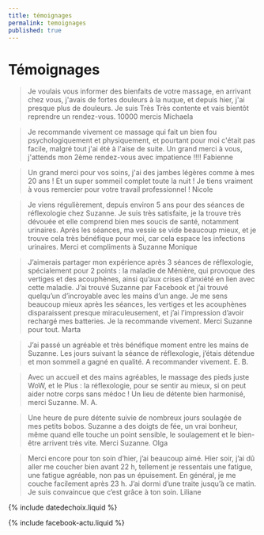 ```yaml
---
title: témoignages
permalink: temoignages
published: true
---
```


# Témoignages

> Je voulais vous informer des bienfaits de votre massage, en arrivant chez vous, j'avais de fortes douleurs à la nuque, et depuis hier, j'ai presque plus de douleurs. Je suis Très Très contente et vais bientôt reprendre un rendez-vous.
> 10000 mercis
> Michaela

> Je recommande vivement ce massage qui fait un bien fou psychologiquement et physiquement, et pourtant pour moi c'était pas facile, malgré tout j'ai été à l'aise de suite.
> Un grand merci à vous, j'attends mon 2ème rendez-vous avec impatience !!!!
> Fabienne

> Un grand merci pour vos soins, j'ai des jambes légères comme à mes 20 ans ! 
> Et un super sommeil complet toute la nuit ! 
> Je tiens vraiment à vous remercier pour votre travail professionnel !
> Nicole

> Je viens régulièrement, depuis environ 5 ans pour des séances de réflexologie chez Suzanne. 
> Je suis très satisfaite, je la trouve très dévouée et elle comprend bien mes soucis de santé, notamment urinaires.
> Après les séances, ma vessie se vide beaucoup mieux, et je trouve cela très bénéfique pour moi, car cela espace les infections urinaires.
> Merci et compliments à Suzanne
> Monique

> J’aimerais partager mon expérience après 3 séances de réflexologie, spécialement pour 2 points : la maladie de Ménière, qui provoque des vertiges et des acouphènes, ainsi qu’aux crises d’anxiété en lien avec cette maladie. J’ai trouvé Suzanne par Facebook et j’ai trouvé quelqu’un d’incroyable avec les mains d’un ange. Je me sens beaucoup mieux après les séances, les vertiges et les acouphènes disparaissent presque miraculeusement, et j’ai l’impression d’avoir rechargé mes batteries.
> Je la recommande vivement. Merci Suzanne pour tout.
> Marta

> J’ai passé un agréable et très bénéfique moment entre les mains de Suzanne.
> Les jours suivant la séance de réflexologie, j’étais détendue et mon sommeil a gagné en qualité.
> A recommander vivement.
> E. B.

> Avec un accueil et des mains agréables, le massage des pieds juste WoW, et le Plus : la réflexologie, pour se sentir au mieux, si on peut aider notre corps sans médoc !
> Un lieu de détente bien harmonisé, merci Suzanne.
> M. A.

> Une heure de pure détente suivie de nombreux jours soulagée de mes petits bobos. Suzanne a des doigts de fée, un vrai bonheur, même quand elle touche un point sensible, le soulagement et le bien-être arrivent très vite. Merci Suzanne.
> Olga

> Merci encore pour ton soin d’hier, j’ai beaucoup aimé. Hier soir, j’ai dû aller me coucher bien avant 22 h, tellement je ressentais une fatigue, une fatigue agréable, non pas un épuisement. En général, je me couche facilement après 23 h. J’ai dormi d’une traite jusqu’à ce matin. Je suis convaincue que c’est grâce à ton soin.
> Liliane

{% include datedechoix.liquid %}

{% include facebook-actu.liquid %}
